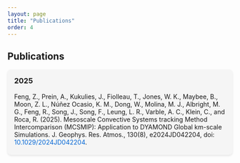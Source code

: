 ```yaml
---
layout: page
title: "Publications"
order: 4
---
```

<style>
  .publication-block {
    background-color: #f5f5f5; /* Light gray background */
    padding: 15px; /* Add some padding */
    border-radius: 8px; /* Rounded corners */
    margin-bottom: 15px; /* Space between blocks */
    box-shadow: 0 2px 4px rgba(0, 0, 0, 0.1); /* Subtle shadow */
  }

  .publication-block h3 {
    margin-top: 0; /* Remove default margin for headings */
  }

  .publication-block p {
    margin: 5px 0; /* Adjust spacing for paragraphs */
  }

  .publication-block a {
    color: #0366d6; /* Link color */
    text-decoration: none; /* Remove underline */
  }

  .publication-block a:hover {
    text-decoration: underline; /* Add underline on hover */
  }
</style>

## Publications

<div class="publication-block">
  <h3>2025</h3>
  <p>
  Feng, Z., Prein, A., Kukulies, J., Fiolleau, T., Jones, W. K., Maybee, B., Moon, Z. L., Núñez Ocasio, K. M., Dong, W., Molina, M. J., Albright, M. G., Feng, R., Song, J., Song, F., Leung, L. R., Varble, A. C., Klein, C., and Roca, R. (2025). Mesoscale Convective Systems tracking Method Intercomparison (MCSMIP): Application to DYAMOND Global km-scale Simulations. J. Geophys. Res. Atmos., 130(8), e2024JD042204, doi: <a href="https://doi.org/10.1029/2024JD042204">10.1029/2024JD042204</a>.
  </p>
</div>


